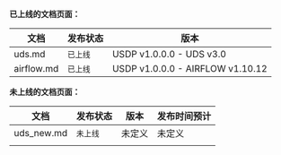 **已上线的文档页面：**

| 文档       | 发布状态 | 版本                             |
| ---------- | -------- | -------------------------------- |
| uds.md     | `已上线` | USDP v1.0.0.0 - UDS v3.0         |
| airflow.md | `已上线` | USDP v1.0.0.0 - AIRFLOW v1.10.12 |



**未上线的文档页面：**

| 文档       | 发布状态 | 版本   | 发布时间预计 |
| ---------- | -------- | ------ | ------------ |
| uds_new.md | `未上线` | 未定义 | 未定义       |
|            |          |        |              |



